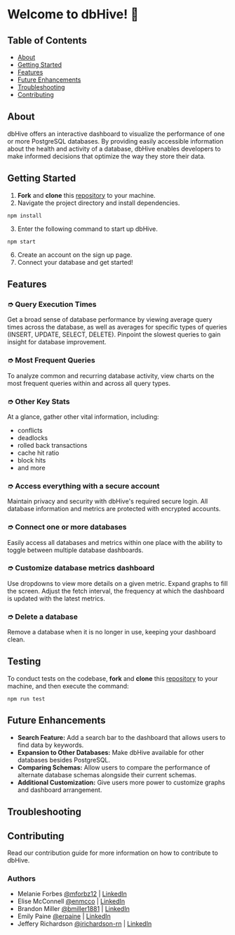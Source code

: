 # Welcome to dbHive! 🐝

## Table of Contents
- [About](#about)
- [Getting Started](#getting-started)
- [Features](#features)
- [Future Enhancements](#future-enhancements)
- [Troubleshooting](#troubleshooting)
- [Contributing](#contributing)

## About
dbHive offers an interactive dashboard to visualize the performance of one or more PostgreSQL databases. By providing easily accessible information about the health and activity of a database, dbHive enables developers to make informed decisions that optimize the way they store their data.

## Getting Started
1. **Fork** and **clone** this [repository](https://github.com/oslabs-beta/dbhive) to your machine.
2. Navigate the project directory and install dependencies.
```
npm install
```
3. Enter the following command to start up dbHive. 
```
npm start
```
6. Create an account on the sign up page.
7. Connect your database and get started!

## Features
### ➮ Query Execution Times
Get a broad sense of database performance by viewing average query times across the database, as well as averages for specific types of queries (INSERT, UPDATE, SELECT, DELETE). Pinpoint the slowest queries to gain insight for database improvement.
### ➮ Most Frequent Queries
To analyze common and recurring database activity, view charts on the most frequent queries within and across all query types.
### ➮ Other Key Stats
At a glance, gather other vital information, including:
- conflicts
- deadlocks
- rolled back transactions
- cache hit ratio
- block hits
- and more
### ➮ Access everything with a secure account
Maintain privacy and security with dbHive's required secure login. All database information and metrics are protected with encrypted accounts.
### ➮ Connect one or more databases
Easily access all databases and metrics within one place with the ability to toggle between multiple database dashboards.
### ➮ Customize database metrics dashboard
Use dropdowns to view more details on a given metric. Expand graphs to fill the screen. Adjust the fetch interval, the frequency at which the dashboard is updated with the latest metrics.
### ➮ Delete a database
Remove a database when it is no longer in use, keeping your dashboard clean.

## Testing
To conduct tests on the codebase, **fork** and **clone** this [repository](https://github.com/oslabs-beta/dbhive) to your machine, and then execute the command:
```
npm run test
```

## Future Enhancements
- **Search Feature:** Add a search bar to the dashboard that allows users to find data by keywords.
- **Expansion to Other Databases:** Make dbHive available for other databases besides PostgreSQL.
- **Comparing Schemas:** Allow users to compare the performance of alternate database schemas alongside their current schemas.
- **Additional Customization:** Give users more power to customize graphs and dashboard arrangement.

## Troubleshooting

## Contributing
Read our contribution guide for more information on how to contribute to dbHive.

### Authors
- Melanie Forbes [@mforbz12](https://github.com/mforbz12) | [LinkedIn](https://www.linkedin.com/in/melanie-forbes-/)
- Elise McConnell [@enmcco](https://github.com/enmcco) | [LinkedIn](https://www.linkedin.com/in/elisemcconnell/)
- Brandon Miller [@bmiller1881](https://github.com/bmiller1881) | [LinkedIn](https://www.linkedin.com/in/brandon-j-miller/)
- Emily Paine [@erpaine](https://github.com/erpaine) | [LinkedIn](https://www.linkedin.com/in/emily-paine1/)
- Jeffery Richardson [@jrichardson-rn](https://github.com/jrichardson-rn) | [LinkedIn](https://www.linkedin.com/in/jeffery-richardson-ii-2ba819100/)
